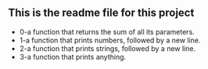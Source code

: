 ## This is the readme file for this project

* 0-a function that returns the sum of all its parameters.
* 1-a function that prints numbers, followed by a new line.
* 2-a function that prints strings, followed by a new line.
* 3-a function that prints anything.
